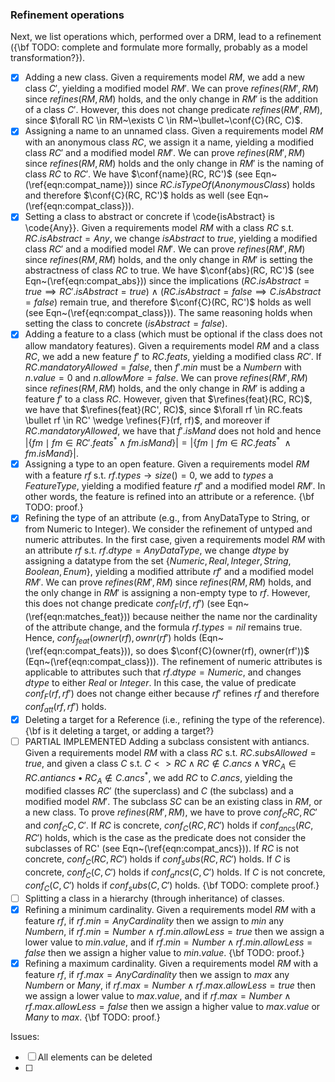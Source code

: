 ### Refinement operations

Next, we list operations which, performed over a DRM, lead to a refinement ({\bf TODO: complete and formulate more formally, probably as a model transformation?}).
- [x] Adding a new class.  Given a requirements model $RM$, we add a new class $C'$, yielding a modified model $RM'$. We can prove $refines(RM', RM)$ since $refines(RM, RM)$ holds, and the only change in $RM'$ is the addition of a class $C'$. However, this does not change predicate $refines(RM', RM)$, since $\forall RC \in RM~\exists C \in RM~\bullet~\conf{C}(RC, C)$.
- [x] Assigning a name to an unnamed class. Given a requirements model $RM$ with an anonymous class $RC$, we assign it a name, yielding a modified class $RC'$ and a modified model $RM'$. We can prove $refines(RM', RM)$ since $refines(RM, RM)$ holds and the only change in $RM'$ is the naming of class $RC$ to $RC'$. We have $\conf{name}(RC, RC')$ (see Eqn~(\ref{eqn:compat_name})) since $RC.isTypeOf(AnonymousClass)$ holds and therefore $\conf{C}(RC, RC')$ holds as well (see Eqn~(\ref{eqn:compat_class})).
- [x] Setting a class to abstract or concrete if \code{isAbstract} is \code{Any}}. Given a requirements model $RM$ with a class $RC$ s.t. $RC.isAbstract = Any$, we change $isAbstract$ to $true$, yielding a modified class $RC'$ and a modified model $RM'$. We can prove $refines(RM', RM)$ since $refines(RM, RM)$ holds, and the only change in $RM'$ is setting the abstractness of class $RC$ to true. We have $\conf{abs}(RC, RC')$ (see Eqn~(\ref{eqn:compat_abs})) since the implications $(RC.isAbstract=true \implies RC'.isAbstract=true)~\wedge~ (RC.isAbstract=false \implies C.isAbstract=false)$ remain true, and therefore $\conf{C}(RC, RC')$ holds as well (see Eqn~(\ref{eqn:compat_class})). The same reasoning holds when setting the class to concrete ($isAbstract = false$).
- [x] Adding a feature to a class (which must be optional if the class does not allow mandatory features). Given a requirements model $RM$ and a class $RC$, we add a new feature $f'$ to $RC.feats$, yielding a modified class $RC'$. If $RC.mandatoryAllowed = false$, then $f'.min$ must be a $Number n$ with $n.value=0$ and $n.allowMore = false$. We can prove $refines(RM', RM)$ since $refines(RM, RM)$ holds, and the only change in $RM'$ is adding a feature $f'$ to a class $RC$. However, given that $\refines{feat}(RC, RC)$, we have that $\refines{feat}(RC', RC)$, since $\forall rf \in RC.feats \bullet rf \in RC' \wedge \refines{F}(rf, rf)$, and moreover if $RC.mandatoryAllowed$, we have that $f'.isMand$ does not hold and hence $|\{ fm \mid fm \in RC'.feats^* \wedge fm.isMand \}| =  |\{ fm \mid fm \in RC.feats^*~\wedge fm.isMand \}|$. 
- [x] Assigning a type to an open feature. Given a requirements model $RM$ with a feature $rf$ s.t. $rf.types \rightarrow size()=0$, we add to $types$ a $FeatureType$, yielding a modified feature $rf'$ and a modified model $RM'$. In other words, the feature is refined into an attribute or a reference. {\bf TODO: proof.}
- [x] Refining the type of an attribute (e.g., from AnyDataType to String, or from Numeric to Integer). We consider the refinement of untyped and numeric attributes. In the first case, given a requirements model $RM$ with an attribute $rf$ s.t. $rf.dtype = AnyDataType$, we change $dtype$ by assigning a datatype from the set $\{Numeric, Real, Integer, String, Boolean, Enum\}$, yielding a modified attribute $rf'$ and a modified model $RM'$. We can prove $refines(RM', RM)$ since $refines(RM, RM)$ holds, and the only change in $RM'$ is assigning a non-empty type to $rf$. However, this does not change predicate $conf_F(rf, rf')$ (see Eqn~(\ref{eqn:matches_feat})) because neither the name nor the cardinality of the attribute change, and the formula $rf.types = nil$ remains true. Hence, $conf_{feat}(owner(rf), ownr(rf')$ holds (Eqn~(\ref{eqn:compat_feats})), so does $\conf{C}(owner(rf), owner(rf'))$ (Eqn~(\ref{eqn:compat_class})). The refinement of numeric attributes is applicable to attributes such that $rf.dtype = Numeric$, and changes $dtype$ to either $Real$ or $Integer$. In this case, the value of predicate $conf_F(rf, rf')$ does not change either because $rf'$ refines $rf$ and therefore $conf_{att}(rf, rf')$ holds.
- [x] Deleting a target for a Reference (i.e., refining the type of the reference). {\bf is it deleting a target, or adding a target?}
- [ ] PARTIAL IMPLEMENTED Adding a subclass consistent with antiancs. Given a requirements model $RM$ with a class $RC$ s.t. $RC.subsAllowed = true$, and given a class $C$ s.t. $C<>RC \wedge RC \not\in C.ancs \wedge \forall RC_A \in RC.antiancs \bullet RC_A \not\in C.ancs^*$, we add $RC$ to $C.ancs$, yielding the modified classes $RC'$ (the superclass) and $C$ (the subclass) and a modified model $RM'$. The subclass $SC$ can be an existing class in $RM$, or a new class. To prove $refines(RM', RM)$, we have to prove $conf_C{RC, RC'}$ and $conf_C{C, C'}$. If $RC$ is concrete, $conf_C(RC, RC')$ holds if $conf_{ancs}(RC, RC')$ holds, which is the case as the predicate does not consider the subclasses of RC' (see Eqn~(\ref{eqn:compat_ancs})). If $RC$ is not concrete, $conf_C(RC, RC')$ holds if $conf_subs(RC, RC')$ holds. If $C$ is concrete, $conf_C(C, C')$ holds if $conf_ancs(C, C')$ holds. If $C$ is not concrete, $conf_C(C, C')$ holds if $conf_subs(C, C')$ holds. {\bf TODO: complete proof.} 
- [ ] Splitting a class in a hierarchy (through inheritance) of classes.
- [x] Refining a minimum cardinality. Given a requirements model $RM$ with a feature $rf$, if $rf.min = AnyCardinality$ then we assign to $min$ any $Number n$, if $rf.min = Number \wedge rf.min.allowLess = true$ then we assign a lower value to $min.value$, and if $rf.min = Number \wedge rf.min.allowLess = false$ then we assign a higher value to $min.value$. {\bf TODO: proof.} 
- [x] Refining a maximum cardinality. Given a requirements model $RM$ with a feature $rf$, if $rf.max = AnyCardinality$ then we assign to $max$ any $Number n$ or $Many$, if $rf.max = Number \wedge rf.max.allowLess = true$ then we assign a lower value to $max.value$, and if $rf.max = Number \wedge rf.max.allowLess = false$ then we assign a higher value to $max.value$ or $Many$ to $max$. {\bf TODO: proof.}

Issues:
- [ ] All elements can be deleted
- [ ]